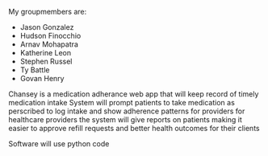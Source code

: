 My groupmembers are:
- Jason Gonzalez
- Hudson Finocchio
- Arnav Mohapatra
- Katherine Leon
- Stephen Russel
- Ty Battle
- Govan Henry

Chansey is a medication adherance web app that will
keep record of timely medication intake
System will prompt patients to take medication as perscribed 
to log intake and show adherence patterns for providers 
for healthcare providers the system will give reports on patients
making it easier to approve refill requests and better health outcomes for their clients

Software will use python code
